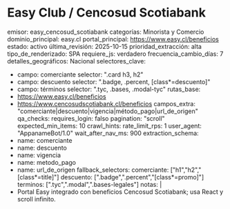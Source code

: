 # Easy Club / Cencosud Scotiabank

emisor: easy_cencosud_scotiabank
categorías: Minorista y Comercio
dominio_principal: easy.cl
portal_principal: https://www.easy.cl/beneficios
estado: activo
última_revisión: 2025-10-15
prioridad_extracción: alta
tipo_de_renderizado: SPA
requiere_js: verdadero
frecuencia_cambio_días: 7
detalles_geográficos: Nacional
selectores_clave:
  - campo: comerciante
    selector: ".card h3, h2"
  - campo: descuento
    selector: ".badge, .percent, [class*=descuento]"
  - campo: términos
    selector: ".tyc, .bases, .modal-tyc"
rutas_base:
  - https://www.easy.cl/beneficios
  - https://www.cencosudscotiabank.cl/beneficios
campos_extra: "comerciante|descuento|vigencia|método_pago|url_de_origen"
qa_checks:
  requires_login: falso
  pagination: "scroll"
  expected_min_items: 10
crawl_hints:
  rate_limit_rps: 1
  user_agent: "AppanameBot/1.0"
  wait_after_nav_ms: 900
extraction_schema:
  - name: comerciante
  - name: descuento
  - name: vigencia
  - name: metodo_pago
  - name: url_de_origen
fallback_selectors:
  comerciante: ["h1","h2","[class*=title]"]
  descuento: [".badge",".percent","[class*=promo]"]
  terminos: [".tyc",".modal",".bases-legales"]
notas: |
  - Portal Easy integrado con beneficios Cencosud Scotiabank; usa React y scroll infinito.
